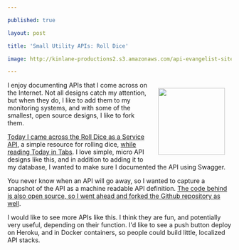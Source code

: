 ---
published: true
layout: post
title: 'Small Utility APIs: Roll Dice'
image: http://kinlane-productions2.s3.amazonaws.com/api-evangelist-site/blog/roll-dice.jpeg
---

<p><a href="http://roll.space/"><img style="padding: 15px;" src="https://kinlane-productions2.s3.amazonaws.com/api-evangelist-site/blog/roll-dice.jpeg" alt="" width="150" align="right" /></a>
<p>I enjoy documenting APIs that I come across on the Internet. Not all designs catch my attention, but when they do, I like to add them to my monitoring systems, and with some of the smallest, open source designs, I like to fork them.&nbsp;
<p><a href="http://roll.space/">Today I came across the Roll Dice as a Service API</a>, a simple resource for rolling dice, <a href="https://tinyletter.com/todayintabs">while reading Today in Tabs</a>. I love simple, micro API designs like this, and in addition to adding it to my database, I wanted to make sure I documented the API using Swagger.
<script src="https://gist.github.com/kinlane/d39c3ce5c0e1b35a9918.js"></script>
<p>You never know when an API will go away, so I wanted to capture a snapshot of the API as a machine readable API definition. <a href="https://github.com/toddself/roll-space">The code behind is also open source, so I went ahead and forked the Github repository as well</a>.
<p>I would like to see more APIs like this. I think they are fun, and potentially very useful, depending on their function. I'd like to see a push button deploy on Heroku, and in Docker containers, so people could build little, localized API stacks.

